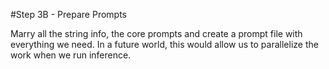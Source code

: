 #Step 3B - Prepare Prompts

Marry all the string info, the core prompts and create a prompt file with everything we need. In a future world, this would allow us to parallelize the work when we run inference.
